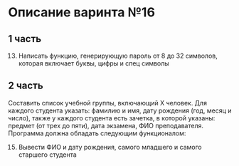 # Описание варинта №16

## 1 часть

13.	Написать функцию, генерирующую пароль от 8 до 32 символов, которая включает буквы, цифры и спец символы

## 2 часть

Составить список учебной группы, включающий Х человек. Для каждого студента указать: фамилию и имя, дату рождения (год, месяц и число), также у каждого студента есть зачетка, в которой указаны: предмет (от трех до пяти), дата экзамена, ФИО преподавателя.
Программа должна обладать следующим функционалом:

15.	Вывести ФИО и дату рождения, самого младшего и самого старшего студента
